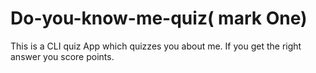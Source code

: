 # Do-you-know-me-quiz( mark One)
This is a CLI quiz App which quizzes you about me. If you get the right answer you score points.
